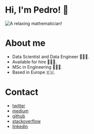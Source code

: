 # Hi, I'm Pedro! 👋

![A relaxing mathematician!](https://media-exp1.licdn.com/dms/image/C4E16AQGAOoDbXWJFHA/profile-displaybackgroundimage-shrink_350_1400/0/1626358925112?e=1632355200&v=beta&t=FNZzltQ05r08zbNjKAgX9jKiHsGgcBpp-vqGcoAgI-Q)

# About me

- Data Scientist and Data Engineer 🧙🏻‍♂️.
- Available for hire 🙋🏻‍♂️.
- MSc in Engineering 👨🏻‍🎓.
- Based in Europe 🇪🇺.

# Contact

- [twitter](https://twitter.com/pmadruga_ "Twitter")
- [medium](https://medium.com/@pmadruga "Medium")
- [github](https://github.com/pmadruga "Github")
- [stackoverflow](https://stackoverflow.com/users/12418383 "Stackoverflow")
- [linkedin](https://www.linkedin.com/in/pedromadruga "Linkedin")
